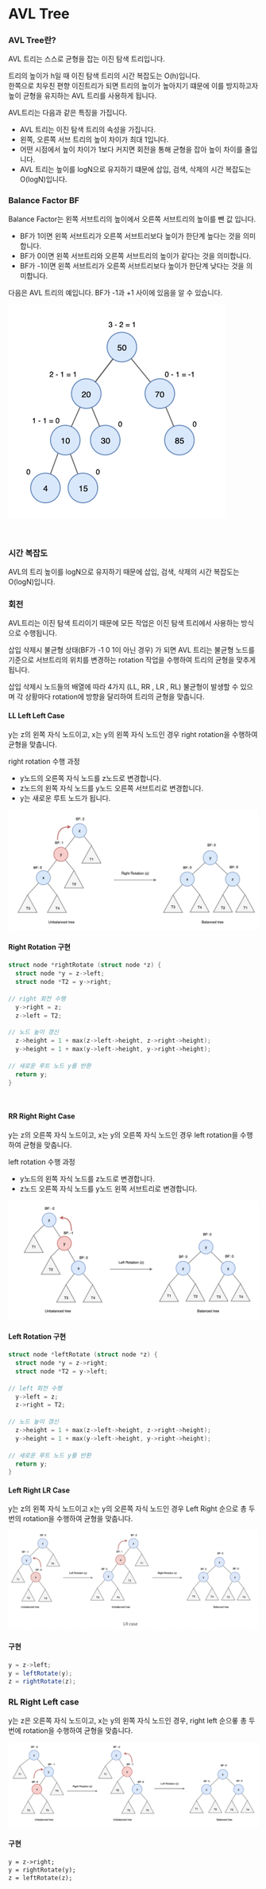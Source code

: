 # AVL Tree

### AVL Tree란?
AVL 트리는 스스로 균형을 잡는 이진 탐색 트리입니다.  
  
트리의 높이가 h일 때 이진 탐색 트리의 시간 복잡도는 O(h)입니다.  
한쪽으로 치우친 편향 이진트리가 되면 트리의 높이가 높아지기 떄문에 이를 방지하고자 높이 균형을 유지하는 AVL 트리를 사용하게 됩니다.  
  
AVL트리는 다음과 같은 특징을 가집니다.
- AVL 트리는 이진 탐색 트리의 속성을 가집니다.
- 왼쪽, 오른쪽 서브 트리의 높이 차이가 최대 1입니다.
- 어떤 시점에서 높이 차이가 1보다 커지면 회전을 통해 균형을 잡아 높이 차이를 줄입니다.
- AVL 트리는 높이를 logN으로 유지하기 떄문에 삽입, 검색, 삭제의 시간 복잡도는 O(logN)입니다.

### Balance Factor BF

Balance Factor는 왼쪽 서브트리의 높이에서 오른쪽 서브트리의 높이를 뺀 값 입니다.

- BF가 1이면 왼쪽 서브트리가 오른쪽 서브트리보다 높이가 한단계 높다는 것을 의미합니다.
- BF가 0이면 왼쪽 서브트리와 오른쪽 서브트리의 높이가 같다는 것을 의미합니다.
- BF가 -1이면 왼쪽 서브트리가 오른쪽 서브트리보다 높이가 한단계 낮다는 것을 의미합니다.

다음은 AVL 트리의 예입니다. BF가 -1과 +1 사이에 있음을 알 수 있습니다.

![](./image/avl.png)

<br>

### 시간 복잡도

AVL의 트리 높이를 logN으로 유지하기 때문에 삽입, 검색, 삭제의 시간 복잡도는 O(logN)입니다.

### 회전

AVL트리는 이진 탐색 트리이기 때문에 모든 작업은 이진 탐색 트리에서 사용하는 방식으로 수행됩니다.  
  
삽입 삭제시 불균형 상태(BF가 -1 0 1이 아닌 경우) 가 되면 AVL 트리는 불균형 노드를 기준으로 서브트리의 위치를 변경하는 rotation 작업을 수행하여 트리의 균형을 맞추게 됩니다.  
  
삽입 삭제시 노드들의 배열에 따라 4가지 (LL, RR , LR , RL) 불균형이 발생할 수 있으며 각 상황마다 rotation에 방향을 달리하여 트리의 균형을 맞춥니다.  

#### LL Left Left Case

y는 z의 왼쪽 자식 노드이고, x는 y의 왼쪽 자식 노드인 경우 right rotation을 수행하여 균형을 맞춥니다.
  
right rotation 수행 과정
- y노드의 오른쪽 자식 노드를 z노드로 변경합니다.
- z노드의 왼쪽 자식 노드를 y노드 오른쪽 서브트리로 변경합니다.
- y는 새로운 루트 노드가 됩니다.

![](./image/LLcase.png)

#### Right Rotation 구현

```c
struct node *rightRotate (struct node *z) {
  struct node *y = z->left;
  struct node *T2 = y->right;

// right 회전 수행
  y->right = z;
  z->left = T2;

// 노드 높이 갱신
  z->height = 1 + max(z->left->height, z->right->height);
  y->height = 1 + max(y->left->height, y->right->height);

// 새로운 루트 노드 y를 반환  
  return y;
}
```

<br>

#### RR Right Right Case
y는 z의 오른쪽 자식 노드이고, x는 y의 오른쪽 자식 노드인 경우 left rotation을 수행하여 균형을 맞춥니다.

left rotation 수행 과정
- y노드의 왼쪽 자식 노드를 z노드로 변경합니다.
- z노드 오른쪽 자식 노드를 y노드 왼쪽 서브트리로 변경합니다.

![](./image/rr.png)

#### Left Rotation 구현

```c
struct node *leftRotate (struct node *z) {
  struct node *y = z->right;
  struct node *T2 = y->left;

// left 회전 수행
  y->left = z;
  z->right = T2;

// 노드 높이 갱신
  z->height = 1 + max(z->left->height, z->right->height);
  y->height = 1 + max(y->left->height, y->right->height);

// 새로운 루트 노드 y를 반환  
  return y;
}
```

#### Left Right LR Case
y는 z의 왼쪽 자식 노드이고 x는 y의 오른쪽 자식 노드인 경우 Left Right 순으로 총 두번의 rotation을 수행하여 균형을 맞춥니다.

![](./image/lr.png)

#### 구현

```java
y = z->left;
y = leftRotate(y);
z = rightRotate(z);
```

### RL Right Left case
y는 z은 오른쪽 자식 노드이고, x는 y의 왼쪽 자식 노드인 경우, right left 순으롷 총 두번에 rotation을 수행하여 균형을 맞춥니다.

![](./image/rl.png)

#### 구현
```
y = z->right;
y = rightRotate(y);
z = leftRotate(z);
```

